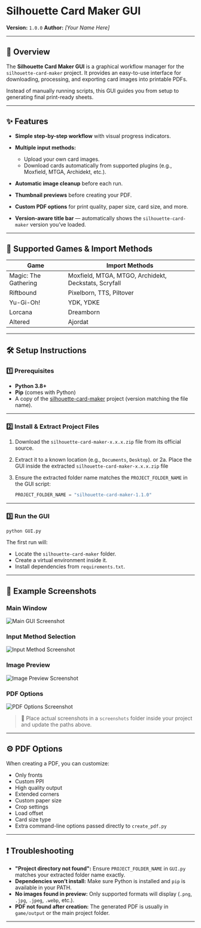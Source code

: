 
# Silhouette Card Maker GUI

**Version:** `1.0.0`
**Author:** *\[Your Name Here]*

---

## 📌 Overview

The **Silhouette Card Maker GUI** is a graphical workflow manager for the `silhouette-card-maker` project.
It provides an easy-to-use interface for downloading, processing, and exporting card images into printable PDFs.

Instead of manually running scripts, this GUI guides you from setup to generating final print-ready sheets.

---

## ✨ Features

* **Simple step-by-step workflow** with visual progress indicators.
* **Multiple input methods:**

  * Upload your own card images.
  * Download cards automatically from supported plugins (e.g., Moxfield, MTGA, Archidekt, etc.).
* **Automatic image cleanup** before each run.
* **Thumbnail previews** before creating your PDF.
* **Custom PDF options** for print quality, paper size, card size, and more.
* **Version-aware title bar** — automatically shows the `silhouette-card-maker` version you’ve loaded.

---

## 📂 Supported Games & Import Methods

| Game                 | Import Methods                                       |
| -------------------- | ---------------------------------------------------- |
| Magic: The Gathering | Moxfield, MTGA, MTGO, Archidekt, Deckstats, Scryfall |
| Riftbound            | Pixelborn, TTS, Piltover                             |
| Yu-Gi-Oh!            | YDK, YDKE                                            |
| Lorcana              | Dreamborn                                            |
| Altered              | Ajordat                                              |

---

## 🛠 Setup Instructions

### 1️⃣ Prerequisites

* **Python 3.8+**
* **Pip** (comes with Python)
* A copy of the [silhouette-card-maker](https://github.com/Alan-Cha/silhouette-card-maker) project (version matching the file name).

---

### 2️⃣ Install & Extract Project Files

1. Download the `silhouette-card-maker-x.x.x.zip` file from its official source.
2. Extract it to a known location (e.g., `Documents`, `Desktop`).
  or
2a. Place the GUI inside the extracted `silhouette-card-maker-x.x.x.zip` file
3. Ensure the extracted folder name matches the `PROJECT_FOLDER_NAME` in the GUI script:

   ```python
   PROJECT_FOLDER_NAME = "silhouette-card-maker-1.1.0"
   ```

---

### 3️⃣ Run the GUI

```bash
python GUI.py
```

The first run will:

* Locate the `silhouette-card-maker` folder.
* Create a virtual environment inside it.
* Install dependencies from `requirements.txt`.

---

## 📸 Example Screenshots

### Main Window

![Main GUI Screenshot](screenshots/main_window.png)

### Input Method Selection

![Input Method Screenshot](screenshots/input_method.png)

### Image Preview

![Image Preview Screenshot](screenshots/image_preview.png)

### PDF Options

![PDF Options Screenshot](screenshots/pdf_options.png)

> 📌 Place actual screenshots in a `screenshots` folder inside your project and update the paths above.

---

## ⚙ PDF Options

When creating a PDF, you can customize:

* Only fronts
* Custom PPI
* High quality output
* Extended corners
* Custom paper size
* Crop settings
* Load offset
* Card size type
* Extra command-line options passed directly to `create_pdf.py`

---

## ❗ Troubleshooting

* **"Project directory not found":**
  Ensure `PROJECT_FOLDER_NAME` in `GUI.py` matches your extracted folder name exactly.
* **Dependencies won’t install:**
  Make sure Python is installed and `pip` is available in your PATH.
* **No images found in preview:**
  Only supported formats will display (`.png`, `.jpg`, `.jpeg`, `.webp`, etc.).
* **PDF not found after creation:**
  The generated PDF is usually in `game/output` or the main project folder.

---
